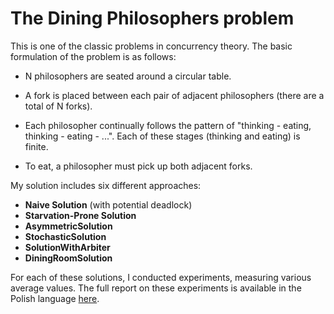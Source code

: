 # The Dining Philosophers problem 

This is one of the classic problems in concurrency theory. The basic formulation of the problem is as follows:

* N philosophers are seated around a circular table.
* A fork is placed between each pair of adjacent philosophers (there are a total of N forks).

* Each philosopher continually follows the pattern of "thinking - eating, thinking - eating - ...". Each of these stages (thinking and eating) is finite.
* To eat, a philosopher must pick up both adjacent forks.

My solution includes six different approaches:
* **Naive Solution** (with potential deadlock)
* **Starvation-Prone Solution**
* **AsymmetricSolution**
* **StochasticSolution**
* **SolutionWithArbiter**
* **DiningRoomSolution**

For each of these solutions, I conducted experiments, measuring various average values. 
The full report on these experiments is available in the Polish language [here].


[here]: https://github.com/pvtrov/theory-of-concurrency/blob/main/TheDiningPhilosophersProblem/report01.pdf
